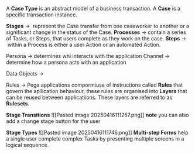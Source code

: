 A **Case Type** is an abstract model of a business transaction. 
A **Case** is a specific transaction instance.

 **Stages** ->  represent the Case transfer from one caseworker to another or a significant change in the status of the Case.
	 **Processes** -> contain a series of Tasks, or Steps, that users complete as they work on the case.
		 **Steps** ->  within a Process is either a user Action or an automated Action.
  
Persona -> determines whi interacts with the application
	Channel -> determine how a persona acts with an application

Data Objects ->

Rules -> Pega applications compormiuse of instructions called **Rules** that govern the apllication behaviour, these rules are organised into **Layers** that can be reused between applicatiions. These layers are referred to as **Rulesets**.

**Stage Transitions** 
![[Pasted image 20250416111257.png]]
**note** you can also add a change stage button for the user

**Stage Types**
![[Pasted image 20250416111746.png]]
**Multi-step Forms** help a single user complete complex Tasks by presenting multiple screens in a logical sequence.